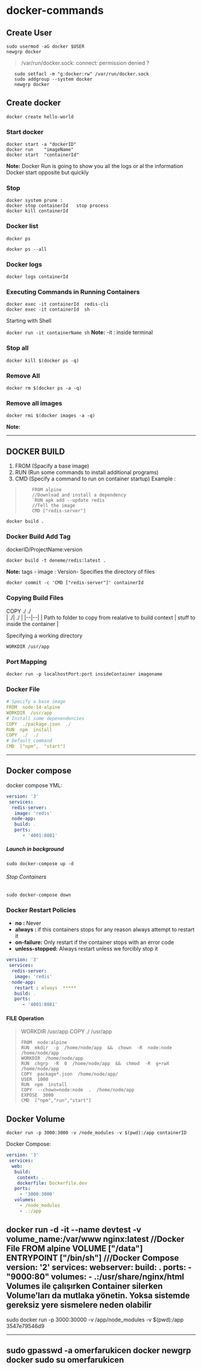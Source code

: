 
# docker-commands

## Create User
   
    sudo usermod -aG docker $USER
    newgrp docker

>   /var/run/docker.sock: connect: permission denied ?

       sudo setfacl -m "g:docker:rw" /var/run/docker.sock
       sudo addgroup --system docker 
       newgrp docker    

## Create docker

    docker create hello-world

### Start docker

    docker start -a "dockerID"
    docker run    "imageName"
    docker start  "containerId"
**Note:**  Docker Run is going to show you all the logs or al the information Docker start opposite but quickly

###  Stop 

    docker system prune :
    docker stop containerId   stop process
    docker kill containerId  

### Docker list

    docker ps 
    
    docker ps --all 

### Docker logs

    docker logs containerId


### Executing Commands in Running Containers

    docker exec -it containerId  redis-cli
    docker exec -it containerId  sh 

  Starting with Shell 

`docker run -it containerName sh`
**Note:**  -it : inside terminal

### Stop all 
    docker kill $(docker ps -q) 
### Remove All    

    docker rm $(docker ps -a -q) 
### Remove all images

    docker rmi $(docker images -a -q)
   **Note:**  
 



------------------------------------------
## DOCKER BUILD

 1. FROM (Spacify a base image)
 2. RUN (Run some commands to install additional programs)
 3. CMD (Specify a command to run on container startup)
Example :

>         FROM alpine
>         //Download and install a dependency
>         `RUN apk add --update redis`    
>         //Tell the image
>         CMD ["redis-server"]

 `docker build . `
 
### Docker Build Add Tag
dockerID/ProjectName:version

    docker build -t deneme/redis:latest .

**Note:**  tags -  image : Version- Specifies the directory of files

    docker commit -c 'CMD ["redis-server"]' containerId

### Copying Build  Files

COPY   ./    ./   
| ./| ./  |
|--|--|
| Path to folder to copy from realative to build context |  stuff to inside the container |

Specifying a working directory

    WORKDIR /usr/app


### Port Mapping

    docker run -p localhostPort:port insideContainer imagename

### Docker File

```yaml
# Specify a base image
FROM  node:14-alpine
WORKDIR  /usr/app
# Install some depenendencies
COPY  ./package.json  ./
RUN  npm  install
COPY  ./  ./
# Default command
CMD  ["npm",  "start"]
```
-----------------------------------------------------------

## Docker compose
docker compose YML: 
```yaml
version: '3'
 services:
  redis-server:
   image: 'redis'
  node-app:
   build: .
   ports:
      - '4001:8081'
```
##### Launch in background            

    sudo docker-compose up -d

###### Stop Containers
    sudo docker-compose down


### Docker Restart Policies
- **no :** Never
- **always :** if this containers stops for any reason always attempt to restart it
- **on-failure:** Only restart if the container stops with an error code
- **unless-stopped:** Always restart unless we forcibly stop it
```yaml
version: '3'
 services:
  redis-server:
   image: 'redis'
  node-app:
   restart : always  *****
   build: .
   ports:
      - '4001:8081'
```

#### FILE  Operation

> WORKDIR /usr/app 
> COPY ./ /usr/app
> 
>     FROM  node:alpine
>     RUN  mkdir  -p  /home/node/app  &&  chown  -R  node:node  /home/node/app
>     WORKDIR  /home/node/app
>     RUN  chgrp  -R  0  /home/node/app  &&  chmod  -R  g+rwX  /home/node/app
>     COPY  package*.json  /home/node/app/
>     USER  1000
>     RUN  npm  install
>     COPY  --chown=node:node  .  /home/node/app
>     EXPOSE  3000
>     CMD  ["npm","run","start"]




## Docker Volume
    
    docker run -p 3000:3000 -v /node_modules -v $(pwd):/app containerID

Docker Compose:
```yaml
version: '3'
 services:
  web:
   build:
    context: .
    dockerfile: Dockerfile.dev
   ports:
     - '3000:3000'
   volumes:
     - /node_modules
     - .:/app

```



docker run -d -it --name devtest -v volume_name:/var/www nginx:latest
//Docker File 
FROM alpine
VOLUME ["/data"]
ENTRYPOINT ["/bin/sh"] 
///Docker Compose
version: '2'
services:
  webserver:
    build: .
    ports:
     - "9000:80"
    volumes:
     - .:/usr/share/nginx/html
Volumes ile çalışırken Container silerken Volume’ları da mutlaka yönetin. Yoksa sistemde gereksiz yere sismelere neden olabilir
----------------------------------------------
sudo docker run -p 3000:30000 -v /app/node_modules -v $(pwd):/app 3547e79546d9

---------------------------------------------------------
sudo gpasswd -a omerfarukicen docker
newgrp docker
sudo su omerfarukicen
-----------------------------------------------------------
